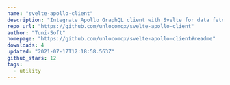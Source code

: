 ```yaml
---
name: "svelte-apollo-client"
description: "Integrate Apollo GraphQL client with Svelte for data fetching."
repo_url: "https://github.com/unlocomqx/svelte-apollo-client"
author: "Tuni-Soft"
homepage: "https://github.com/unlocomqx/svelte-apollo-client#readme"
downloads: 4
updated: "2021-07-17T12:18:58.563Z"
github_stars: 12
tags: 
  - utility
---
```

